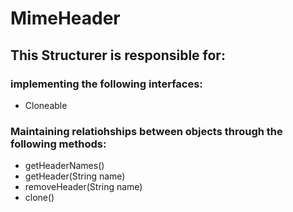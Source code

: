 # MimeHeader
## This Structurer is responsible for:
### implementing the following interfaces:
* Cloneable
### Maintaining relatiohships between objects through the following methods: 
* getHeaderNames()
* getHeader(String name)
* removeHeader(String name)
* clone()
